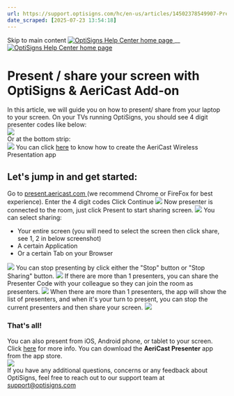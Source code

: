 ```yaml
---
url: https://support.optisigns.com/hc/en-us/articles/14502378549907-Present-share-your-screen-with-OptiSigns-AeriCast-Add-on
date_scraped: [2025-07-23 13:54:18]
---
```


Skip to main content
[ ![OptiSigns Help Center home page](/hc/theming_assets/01HZKNYSEQ6GRC01C0J27PZ3RC) ](/hc/en-us "Home")
__
[ ![OptiSigns Help Center home page](/hc/theming_assets/01HZKNYSEQ6GRC01C0J27PZ3RC) ](/hc/en-us "Home")
#  Present / share your screen with OptiSigns & AeriCast Add-on 
In this article, we will guide you on how to present/ share from your laptop to your screen.
On your TVs running OptiSigns, you should see 4 digit presenter codes like below:  
[![](/hc/article_attachments/14557704816659)](/hc/article_attachments/14557704816659)  
Or at the bottom strip:  
[![](/hc/en-us/article_attachments/14558304494483/57587dcb74a671880199ecea65c2e566f11ddffdd56714dde673d8b07a3d973e.png)](/hc/en-us/article_attachments/14558304494483/57587dcb74a671880199ecea65c2e566f11ddffdd56714dde673d8b07a3d973e.png)
You can click [here](/hc/en-us/articles/14502723487379) to know how to create the AeriCast Wireless Presentation app 
## **Let's jump in and get started:**
Go to [present.aericast.com ](https://present.aericast.com/)(we recommend Chrome or FireFox for best experience).
Enter the 4 digit codes
Click Continue
[![](/hc/article_attachments/14502304608531)](/hc/article_attachments/14502304608531)
Now presenter is connected to the room, just click Present to start sharing screen.
[![](/hc/article_attachments/14502347997843)](/hc/article_attachments/14502347997843)
You can select sharing:
  * Your entire screen (you will need to select the screen then click share, see 1, 2 in below screenshot)
  * A certain Application
  * Or a certain Tab on your Browser


[![](/hc/article_attachments/14502351030035)](/hc/article_attachments/14502351030035)
You can stop presenting by click either the "Stop" button or "Stop Sharing" button. 
[![](/hc/article_attachments/14502387545875)](/hc/article_attachments/14502387545875)
If there are more than 1 presenters, you can share the Presenter Code with your colleague so they can join the room as presenters.
[![](/hc/article_attachments/14502381725075)](/hc/article_attachments/14502381725075)
When there are more than 1 presenters, the app will show the list of presenters, and when it's your turn to present, you can stop the current presenters and then share your screen.
[![](/hc/article_attachments/14502391260435)](/hc/article_attachments/14502391260435)
### That's all!
You can also present from iOS, Android phone, or tablet to your screen. Click [here](/hc/en-us/articles/14557706459283) for more info. You can download the **AeriCast Presenter** app from the app store.  
[![](/hc/article_attachments/23736190630547)](/hc/article_attachments/23736190630547)  
If you have any additional questions, concerns or any feedback about OptiSigns, feel free to reach out to our support team at [support@optisigns.com](mailto:support@optisigns.com)
